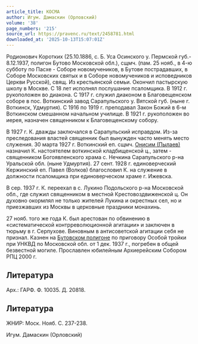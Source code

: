 ```yaml
---
article_title: КОСМА
author: Игум. Дамаскин (Орловский)
volume: '38'
page_numbers: '215'
source_url: https://pravenc.ru/text/2458781.html
downloaded_at: '2025-10-13T15:07:01Z'
---
```


Родионович Коротких (25.10.1886, с. Б. Уса Осинского у. Пермской губ.- 8.12.1937, полигон Бутово Московской обл.), сщмч. (пам. 25 нояб., в 4-ю субботу по Пасхе - Соборе новомучеников, в Бутове пострадавших, в Соборе Московских святых и в Соборе новомучеников и исповедников Церкви Русской), свящ. Из крестьянской семьи. Окончил пастырскую школу в Москве. С 18 лет исполнял послушание псаломщика. В 1912 г. рукоположен во диакона. С 1917 г. служил диаконом в Благовещенском соборе в пос. Воткинский завод Сарапульского у. Вятской губ. (ныне г. Воткинск, Удмуртия). С 1916 по 1919 г. преподавал Закон Божий в 6-м Воткинском смешанном начальном училище. В 1921 г. рукоположен во иерея, назначен священником к Благовещенскому собору.

В 1927 г. К. дважды заключался в Сарапульский исправдом. Из-за преследования властей священник был вынужден часто менять место служения. 30 марта 1927 г. Воткинский еп. сщмч. [Онисим (Пылаев)](<https://pravenc.ru/text/Онисим (Пылаев).html>) назначил К. настоятелем воткинской кладбищенской ц., затем - священником Богоявленского храма с. Нечкина Сарапульского р-на Уральской обл. (ныне Удмуртия). 27 сент. 1928 г. единоверческий Кержинский еп. Павел (Волков) благословил К. на служение в должности псаломщика при единоверческом храме г. Ижевска.

В сер. 1937 г. К. переехал в с. Лукино Подольского р-на Московской обл., где служил священником в местной Крестовоздвиженской ц. Он духовно окормлял не только жителей Лукина и окрестных сел, но и приезжавших из Москвы в церковные праздники монахинь.

27 нояб. того же года К. был арестован по обвинению в «систематической контрреволюционной агитации» и заключен в тюрьму в г. Серпухове. Виновным в антисоветской агитации себя не признал. Казнен на [Бутовском полигоне](<https://pravenc.ru/text/Бутовском полигоне.html>) по приговору Особой тройки при УНКВД по Московской обл. от 1 дек. 1937 г., погребен в общей безвестной могиле. Прославлен юбилейным Архиерейским Собором РПЦ 2000 г.

## Литература

Арх.: ГАРФ. Ф. 10035. Д. 20818.

## Литература

ЖНИР: Моск. Нояб. С. 237-238.

Игум. Дамаскин (Орловский)
